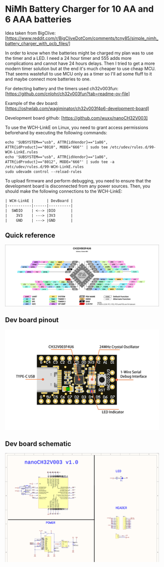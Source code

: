 # NiMh Battery Charger for 10 AA and 6 AAA batteries

Idea taken from BigClive:
[https://www.reddit.com/r/BigCliveDotCom/comments/tcny85/simple_nimh_battery_charger_with_pcb_files/]

In order to know when the batteries might be charged my plan was to use the timer and a LED. 
I need a 24 hour timer and 555 adds more complications and cannot have 24 hours delays.
Then I tried to get a more modern timer solution but at the end it's much cheaper to use cheap MCU.
That seems wastefull to use MCU only as a timer so I'll ad some fluff to it and maybe connect more batteries to one.

For detecting battery and the timers used ch32v003fun:
[https://github.com/cnlohr/ch32v003fun?tab=readme-ov-file]

Example of the dev board:
[https://oshwlab.com/wagiminator/ch32v003f4p6-development-board]

Development board github:
[https://github.com/wuxx/nanoCH32V003]

To use the WCH-LinkE on Linux, you need to grant access permissions beforehand by executing the following commands:

```shell
echo 'SUBSYSTEM=="usb", ATTR{idVendor}=="1a86", ATTR{idProduct}=="8010", MODE="666"' | sudo tee /etc/udev/rules.d/99-WCH-LinkE.rules
echo 'SUBSYSTEM=="usb", ATTR{idVendor}=="1a86", ATTR{idProduct}=="8012", MODE="666"' | sudo tee -a /etc/udev/rules.d/99-WCH-LinkE.rules
sudo udevadm control --reload-rules

```


To upload firmware and perform debugging, you need to ensure that the development board is disconnected from any power sources. Then, you should make the following connections to the WCH-LinkE:
```
| WCH-LinkE |      | DevBoard |
|-----------|------|----------|
|  SWDIO    | <--> |DIO       |
|    3V3    | ---> |3V3       |
|    GND    | ---> |GND       |

```

## Quick reference
![ch32v003f4u6](https://raw.githubusercontent.com/Tengo10/pinout-overview/main/pinouts/CH32v003/ch32v003f4u6.svg)

## Dev board pinout
![ch32v003f4u6](./images/CH32V003-Development-Board-5.jpg)

## Dev board schematic 
![ch32v003f4u6](./images/nanoCH32V003.png)
